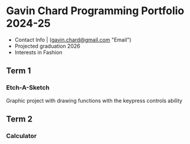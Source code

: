 # Gavin Chard Programming Portfolio 2024-25
* Contact Info | (gavin.chard@gmail.com "Email")
* Projected graduation 2026
* Interests in Fashion

## Term 1 
### Etch-A-Sketch
Graphic project with drawing functions with the keypress controls ability


## Term 2
### Calculator
